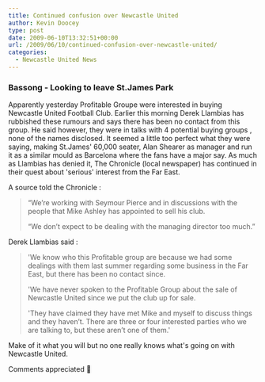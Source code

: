 ```yaml
---
title: Continued confusion over Newcastle United
author: Kevin Doocey
type: post
date: 2009-06-10T13:32:51+00:00
url: /2009/06/10/continued-confusion-over-newcastle-united/
categories:
  - Newcastle United News
---
```


### Bassong - Looking to leave St.James Park

Apparently yesterday Profitable Groupe were interested in buying Newcastle United Football Club. Earlier this morning Derek Llambias has rubbished these rumours and says there has been no contact from this group. He said however, they were in talks with 4 potential buying groups , none of the names disclosed. It seemed a little too perfect what they were saying, making St.James' 60,000 seater, Alan Shearer as manager and run it as a similar mould as Barcelona where the fans have a major say. As much as Llambias has denied it, The Chronicle (local newspaper) has continued in their quest about 'serious' interest from the Far East.

A source told the Chronicle :

> “We’re working with Seymour Pierce and in discussions with the people that Mike Ashley has appointed to sell his club.
>
> “We don’t expect to be dealing with the managing director too much.”

Derek Llambias said :

> 'We know who this Profitable group are because we had some dealings with them last summer regarding some business in the Far East, but there has been no contact since.
>
> 'We have never spoken to the Profitable Group about the sale of Newcastle United since we put the club up for sale.
>
> 'They have claimed they have met Mike and myself to discuss things and they haven’t. There are three or four interested parties who we are talking to, but these aren’t one of them.'

Make of it what you will but no one really knows what's going on with Newcastle United.

Comments appreciated 🙂
